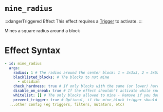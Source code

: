 # `mine_radius`
:::dangerTriggered Effect
This effect requires a [Trigger](https://plugins.auxilor.io/effects/all-triggers) to activate.
:::

Mines a square radius around a block

# Effect Syntax
```yaml
- id: mine_radius
  args:
    radius: 1 # The radius around the center block: 1 = 3x3x3, 2 = 5x5x5, etc
    blacklisted_blocks: # The blocks to not mine
      - obsidian
    check_hardness: true # If only blocks with the same (or lower) hardness than the mined block can be broken
    disable_on_sneak: true # If the effect shouldn't activate while sneaking
    whitelist: [] # The only blocks allowed to mine - Remove if you don't want this
    prevent_trigger: true # Optional, if the mine_block trigger should not be called from this
  ...other config (eg triggers, filters, mutators, etc)
```
